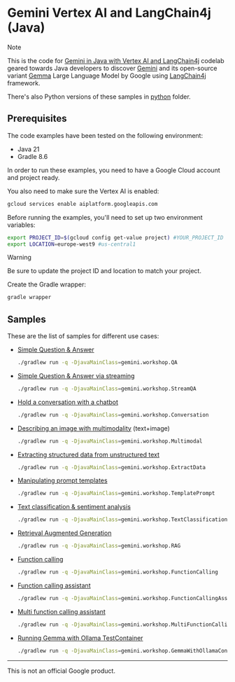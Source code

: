 # Gemini Vertex AI and LangChain4j (Java)

> [!NOTE]
> This is the code for [Gemini in Java with Vertex AI and LangChain4j](https://codelabs.developers.google.com/codelabs/gemini-java-developers)
> codelab geared towards Java developers to discover [Gemini](https://deepmind.google/technologies/gemini/) 
> and its open-source variant [Gemma](https://ai.google.dev/gemma) Large Language Model by Google using [LangChain4j](https://docs.langchain4j.dev/) 
> framework.
> 
> There's also Python versions of these samples in [python](python) folder.

## Prerequisites

The code examples have been tested on the following environment:

* Java 21
* Gradle 8.6

In order to run these examples, you need to have a Google Cloud account and
project ready.

You also need to make sure the Vertex AI is enabled:

```bash
gcloud services enable aiplatform.googleapis.com
```

Before running the examples, you'll need to set up two environment variables:

```bash
export PROJECT_ID=$(gcloud config get-value project) #YOUR_PROJECT_ID
export LOCATION=europe-west9 #us-central1
```

> [!WARNING]
> Be sure to update the project ID and location to match your project.

Create the Gradle wrapper:

```bash
gradle wrapper
```

## Samples

These are the list of samples for different use cases:

* [Simple Question & Answer](app/src/main/java/gemini/workshop/QA.java)

    ```bash
    ./gradlew run -q -DjavaMainClass=gemini.workshop.QA
    ```

* [Simple Question & Answer via streaming](app/src/main/java/gemini/workshop/StreamQA.java)

  ```bash
  ./gradlew run -q -DjavaMainClass=gemini.workshop.StreamQA
  ```

* [Hold a conversation with a chatbot](app/src/main/java/gemini/workshop/Conversation.java)

  ```bash
  ./gradlew run -q -DjavaMainClass=gemini.workshop.Conversation
  ```

* [Describing an image with multimodality](app/src/main/java/gemini/workshop/Multimodal.java) (text+image)

  ```bash
  ./gradlew run -q -DjavaMainClass=gemini.workshop.Multimodal
  ```

* [Extracting structured data from unstructured text](app/src/main/java/gemini/workshop/ExtractData.java)

  ```bash
  ./gradlew run -q -DjavaMainClass=gemini.workshop.ExtractData
  ```

* [Manipulating prompt templates](app/src/main/java/gemini/workshop/TemplatePrompt.java)

  ```bash
  ./gradlew run -q -DjavaMainClass=gemini.workshop.TemplatePrompt
  ```

* [Text classification & sentiment analysis](app/src/main/java/gemini/workshop/TextClassification.java)

  ```bash
  ./gradlew run -q -DjavaMainClass=gemini.workshop.TextClassification
  ```

* [Retrieval Augmented Generation](app/src/main/java/gemini/workshop/RAG.java)

  ```bash
  ./gradlew run -q -DjavaMainClass=gemini.workshop.RAG
  ```

* [Function calling](app/src/main/java/gemini/workshop/FunctionCalling.java)

  ```bash
  ./gradlew run -q -DjavaMainClass=gemini.workshop.FunctionCalling
  ```

* [Function calling assistant](app/src/main/java/gemini/workshop/FunctionCallingAssistant.java)

  ```bash
  ./gradlew run -q -DjavaMainClass=gemini.workshop.FunctionCallingAssistant
  ```

* [Multi function calling assistant](app/src/main/java/gemini/workshop/MultiFunctionCallingAssistant.java)

  ```bash
  ./gradlew run -q -DjavaMainClass=gemini.workshop.MultiFunctionCallingAssistant
  ```

* [Running Gemma with Ollama TestContainer](app/src/main/java/gemini/workshop/GemmaWithOllamaContainer.java)

  ```bash
  ./gradlew run -q -DjavaMainClass=gemini.workshop.GemmaWithOllamaContainer
  ```

---
This is not an official Google product.
